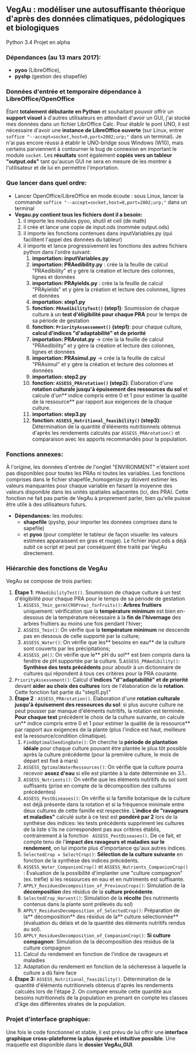 ## VegAu : modéliser une autosuffisante théorique d'après des données climatiques, pédologiques et biologiques

Python 3.4
Projet en alpha

### Dépendances (au 13 mars 2017):
* **pyoo** (LibreOffice),
* **pyshp** (gestion des shapefile)

### Données d'entrée et temporaire dépendance à LibreOffice/OpenOffice
Étant **totalement débutante en Python** et souhaitant pouvoir offrir un **support visuel** à d'autres utilisateurs en attendant d'avoir un GUI, j'ai stocké mes données dans un fichier LibrOffice Calc. Pour établir le pont UNO, il est nécessaire d'avoir une **instance de LibreOffice ouverte** (sur Linux, entrer `soffice "--accept=socket,host=0,port=2002;urp;"` dans un terminal). Je n'ai pas encore réussi à établir le UNO-bridge sous Windows (W10), mais certains parviennent à contourner le bug de connexion en important le module `socket`.
Les **résultats** sont également **copiés vers un tableur "output.ods"** tant qu'aucun GUI ne sera en mesure de les montrer à l'utilisateur et de lui en permettre l'importation.

### Que lancer dans quel ordre:
* Lancer OpenOffice/LibreOffice en mode écoute : sous Linux, lancer la commande `soffice "--accept=socket,host=0,port=2002;urp;"` dans un terminal 
* **Vegau.py contient tous les fichiers dont il a besoin:**
   1. il importe les modules pyoo, shutil et ceil (de math)
   2. il crée et lance une copie de input.ods (nommée output.ods)
   3. il importe les fonctions contenues dans inputVariables.py (qui facilitent l'appel des données du tableur)
   4. il importe et lance progressivement les fonctions des autres fichiers python dans l'ordre suivant:
      1. **importation: inputVariables.py**
      2. **importation: PRAedibility.py** : crée la la feuille de calcul "PRAedibility" et y gère la création et lecture des colonnes, lignes et données
      3. **importation: PRAyields.py** : crée la la feuille de calcul "PRAyields" et y gère la création et lecture des colonnes, lignes et données
      4. **importation: step1.py**
      5. **fonction: `PRAedibilityTest()` (step1)**: Soumission de chaque culture à un **test d'éligibilité pour chaque PRA** pour le temps de sa période de gestation
      6. **fonction: `PriorityAssessement()` (step1)**: pour chaque culture, **calcul d'indices "d'adaptabilité" et de priorité**
      7. **importation: PRArotat.py** -> crée la la feuille de calcul "PRAedibility" et y gère la création et lecture des colonnes, lignes et données
      8. **importation: PRAsimul.py** -> crée la la feuille de calcul "PRAsimul" et y gère la création et lecture des colonnes et données
      9. **importation: step2.py**
      10. **fonction: `ASSESS_PRArotation()` (step2)**: Élaboration d'une **rotation culturale jusqu'à épuisement des ressources du sol** et calcule d'un** indice compris entre 0 et 1 pour estimer la qualité de la ressource** par rapport aux exigences de la chaque culture.
      11. **importation: step3.py**
      12. **fonction: `ASSESS_Nutritional_feasibility()` (step3)**: Détermination de la quantité d'éléments nutritionnels obtenus d'après les rendements calculés par `ASSESS_PRArotation()` et comparaison avec les apports recommandés pour la population.



### Fonctions annexes:
À l'origine, les données d'entrée de l'onglet "ENVIRONMENT" n'étaient sont pas disponibles pour toutes les PRAs ni toutes les variables. Les fonctions comprises dans le fichier shapefile_homogenize.py doivent estimer les valeurs manquantes pour chaque variable en faisant la moyenne des valeurs disponible  dans les unités spatiales adjacentes (ici, des PRA). Cette fonction ne fait pas partie de VegAu à proprement parler, bien qu'elle puisse être utile à des utilisateurs futurs.
* **Dépendances:** les modules:
   * **shapefile** (pyshp, pour importer les données comprises dans le sapefile)
   * et **pyoo** (pour compléter le tableur de façon visuelle: les valeurs estimées apparaissent en gras et rouge).
Le fichier input.ods a déjà subit ce script et peut par conséquent être traité par VegAu directement. 


### Hiérarchie des fonctions de VegAu
VegAu se compose de trois parties:
1. **Étape 1**: `PRAedibilityTest()`. Soumission de chaque culture à un test d'éligibilité pour chaque PRA pour le temps de sa période de gestation
   1. `ASSESS_Tmin_germ(CROProw)_forFruits()`: **Arbres fruitiers** uniquement: vérification que la **température minimum** est bien en-dessous de la température nécessaire à la **fin de l'hivernage** des arbres fruitiers au moins une fois pendant l'hiver;
   2. `ASSESS_Tmin()`: On vérifie que la **température minimum** ne descende pas en dessous de celle supporté par la culture;
   3. `ASSESS_Water()`: On vérifie que les** besoins en eau** de la culture sont couverts par les précipitations;
   4. `ASSESS_pH()`: On vérifie que le** pH du sol** est bien compris dans la fenêtre de pH supportée par la culture.
   5.`ASSESS_PRAedibility()`:  **Synthèse des tests précédents** pour aboutir à un dictionnaire de cultures qui répondent à tous ces critères pour la PRA courante.
2. `PriorityAssessement()`: Calcul d'**indices "d''adaptabilité" et de priorité** devant **aider au choix des cultures** lors de l'élaboration de la **rotation**. Cette fonction fait partie du "step1(.py)"
3. **Étape 2** : `ASSESS_PRArotation()`. Élaboration d'une **rotation culturale jusqu'à épuisement des ressources du sol**: si plus aucune culture ne peut pousser par manque d'éléments nutritifs, la rotation est terminée. **Pour chaque test** précédent le choix de la culture suivante, on calcule un** indice compris entre 0 et 1 pour estimer la qualité de la ressource** par rapport aux exigences de la plante (plus l'indice est haut, meilleure est la ressource/condition climatique).
   1. `FindOptimalSeedingDate()`: On cherche la **période de plantation idéale** pour chaque culture pouvant être plantée le plus tôt possible après la culture précédente (pour la première culture, le mois de départ est fixé à mars)
   2. `ASSESS_OptimalWaterRessources()`: On vérifie que la culture pourra recevoir **assez d'eau** si elle est plantée à la date déterminée en 3.1..
   3. `ASSESS_Nutrients()`: On vérifie que les éléments nutritifs du sol sont suffisants (prise en compte de la décomposition des cultures précédentes)
   4. `ASSESS_PestDiseases()`: On vérifie si la famille botanique de la culture est déjà présente dans la rotation et si la fréquence minimale entre deux cultures de cette famille est respectée. L'**indice de "ravageurs et maladies"** calculé suite à ce test est **pondéré par 2** lors de la synthèse des indices: les tests précédents suppriment les cultures de la liste s'ils ne correspondent pas aux critères établis, contrairement à la fonction ` ASSESS_PestDiseases()`. De ce fait, et compte tenu de l'**impact des ravageurs et maladies sur le rendement**, on lui importe plus d'importance qu'aux autres indices.
   5. `SelectedCrop = SelectCrop()`: **Sélection de la culture suivante** en fonction de la synthèse des indices précédents.
   6. `ASSESS_Water_CompanionCrop()` et `ASSESS_Nutrients_CompanionCrop()` : Évaluation de la possibilité d'implanter une "culture compagnon" (ex. trèfle) si les ressources en eau et en nutriments est suffisante.
   7. `APPLY_ResiduesDecomposition_of_PreviousCrops()`: Simulation de la **décomposition** des résidus de la **culture précédente**.
   8. `SelectedCrop_Harvest()`: Simulation de la **récolte** (les nutriments contenus dans la plante sont prélevés du sol)
   9. `APPLY_ResiduesDecomposition_of_SelectedCrop()`: Préparation de la** décomposition** des résidus de la** culture sélectionnée** (évaluation du délais et de la quantité des éléments nutritifs rendus au sol).
   10. `APPLY_ResiduesDecomposition_of_CompanionCrop()`: **Si culture compagnon**: Simulation de la décomposition des résidus de la culture compagnon
   11. Calcul du rendement en fonction de l'indice de ravageurs et maladies
   12. Adaptation du rendement en fonction de la sécheresse à laquelle la culture a dû faire face
4. **Étape 3:** `ASSESS_Nutritional_feasibility()`. Détermination de la quantité d'éléments nutritionnels obtenus d'après les rendements calculés lors de l'étape 2. On compare ensuite cette quantité aux besoins nutritionnels de la population en prenant en compte les classes d'âge des différentes strates de la population.


### Projet d'interface graphique:
Une fois le code fonctionnel et stable, il est prévu de lui offrir une **interface graphique cross-plateforme la plus épurée et intuitive possible**. Une maquette est disponible dans le **dossier VegAu_GUI**.

